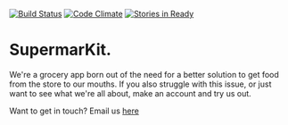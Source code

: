 [![Build Status](https://travis-ci.org/danReynolds/softgroceries.svg?branch=master)](https://travis-ci.org/danReynolds/softgroceries)
[![Code Climate](https://codeclimate.com/github/danReynolds/softgroceries/badges/gpa.svg)](https://codeclimate.com/github/danReynolds/softgroceries)
[![Stories in Ready](https://badge.waffle.io/danReynolds/softgroceries.svg?label=ready&title=Ready)](http://waffle.io/danReynolds/softgroceries)
# SupermarKit.
We're a grocery app born out of the need for a better solution to get food from the store to our mouths. If you also struggle with this issue, or just want to see what we're all about, make an account and try us out.

Want to get in touch? Email us [here](us@supermarkit.ca)
